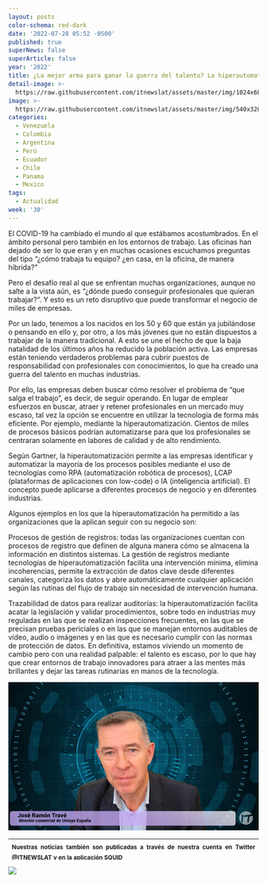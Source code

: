 ```yaml
---
layout: posts
color-schema: red-dark
date: '2022-07-28 05:52 -0500'
published: true
superNews: false
superArticle: false
year: '2022'
title: ¿La mejor arma para ganar la guerra del talento? La hiperautomatización
detail-image: >-
  https://raw.githubusercontent.com/itnewslat/assets/master/img/1024x680/Jose-Ramon-Trave-g.jpg
image: >-
  https://raw.githubusercontent.com/itnewslat/assets/master/img/540x320//Jose-Ramon-Trave-p.jpg
categories:
  - Venezuela
  - Colombia
  - Argentina
  - Perú
  - Ecuador
  - Chile
  - Panama
  - Mexico
tags:
  - Actualidad
week: '30'
---
```

El COVID-19 ha cambiado el mundo al que estábamos acostumbrados. En el ámbito personal pero también en los entornos de trabajo. Las oficinas han dejado de ser lo que eran y en muchas ocasiones escuchamos preguntas del tipo “¿cómo trabaja tu equipo? ¿en casa, en la oficina, de manera híbrida?”

Pero el desafío real al que se enfrentan muchas organizaciones, aunque no salte a la vista aún, es “¿dónde puedo conseguir profesionales que quieran trabajar?”. Y esto es un reto disruptivo que puede transformar el negocio de miles de empresas.

Por un lado, tenemos a los nacidos en los 50 y 60 que están ya jubilándose o pensando en ello y, por otro, a los más jóvenes que no están dispuestos a trabajar de la manera tradicional. A esto se une el hecho de que la baja natalidad de los últimos años ha reducido la población activa. Las empresas están teniendo verdaderos problemas para cubrir puestos de responsabilidad con profesionales con conocimientos, lo que ha creado una guerra del talento en muchas industrias.

Por ello, las empresas deben buscar cómo resolver el problema de “que salga el trabajo”, es decir, de seguir operando. En lugar de emplear esfuerzos en buscar, atraer y retener profesionales en un mercado muy escaso, tal vez la opción se encuentre en utilizar la tecnología de forma más eficiente. Por ejemplo, mediante la hiperautomatización. Cientos de miles de procesos básicos podrían automatizarse para que los profesionales se centraran solamente en labores de calidad y de alto rendimiento.

Según Gartner, la hiperautomatización permite a las empresas identificar y automatizar la mayoría de los procesos posibles mediante el uso de tecnologías como RPA (automatización robótica de procesos), LCAP (plataformas de aplicaciones con low-code) o IA (inteligencia artificial). El concepto puede aplicarse a diferentes procesos de negocio y en diferentes industrias.

Algunos ejemplos en los que la hiperautomatización ha permitido a las organizaciones que la aplican seguir con su negocio son:

Procesos de gestión de registros: todas las organizaciones cuentan con procesos de registro que definen de alguna manera cómo se almacena la información en distintos sistemas. La gestión de registros mediante tecnologías de hiperautomatización facilita una intervención mínima, elimina incoherencias, permite la extracción de datos clave desde diferentes canales, categoriza los datos y abre automáticamente cualquier aplicación según las rutinas del flujo de trabajo sin necesidad de intervención humana.
 
Trazabilidad de datos para realizar auditorías: la hiperautomatización facilita acatar la legislación y validar procedimientos, sobre todo en industrias muy reguladas en las que se realizan inspecciones frecuentes, en las que se precisan pruebas periciales o en las que se manejan entornos auditables de vídeo, audio o imágenes y en las que es necesario cumplir con las normas de protección de datos.
En definitiva, estamos viviendo un momento de cambio pero con una realidad palpable: el talento es escaso, por lo que hay que crear entornos de trabajo innovadores para atraer a las mentes más brillantes y dejar las tareas rutinarias en manos de la tecnología.

![](https://raw.githubusercontent.com/itnewslat/assets/master/img/540x320//Jose-Ramon-Trave-p.jpg)


<table style="height: 42px;" width="569">
<tbody>
<tr>
<td style="text-align: justify;"><sub><strong>Nuestras noticias también son publicadas a través de nuestra cuenta en Twitter <a href="https://twitter.com/itnewslat?lang=es">@ITNEWSLAT</a> y en la aplicación <a href="https://squidapp.co/en/">SQUID</a></strong></sub></td>
</tr>
</tbody>
</table>

<img src="https://tracker.metricool.com/c3po.jpg?hash=56f88a41e39ab42c063cc51676587a04"/>